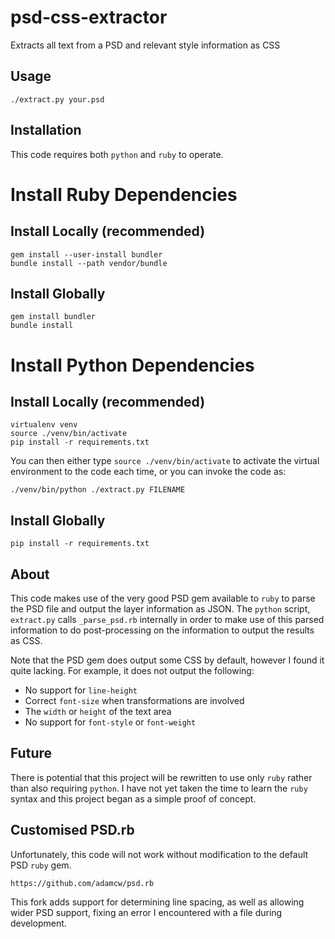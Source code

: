 # psd-css-extractor

Extracts all text from a PSD and relevant style information as CSS

## Usage

    ./extract.py your.psd

## Installation

This code requires both `python` and `ruby` to operate.

# Install Ruby Dependencies

## Install Locally (recommended)

    gem install --user-install bundler
    bundle install --path vendor/bundle

## Install Globally

    gem install bundler
    bundle install

# Install Python Dependencies

## Install Locally (recommended)

    virtualenv venv
    source ./venv/bin/activate
    pip install -r requirements.txt

You can then either type `source ./venv/bin/activate` to activate the virtual
environment to the code each time, or you can invoke the code as:

    ./venv/bin/python ./extract.py FILENAME

## Install Globally

    pip install -r requirements.txt

## About

This code makes use of the very good PSD gem available to `ruby` to parse the
PSD file and output the layer information as JSON. The `python` script,
`extract.py` calls `_parse_psd.rb` internally in order to make use of this
parsed information to do post-processing on the information to output the
results as CSS.

Note that the PSD gem does output some CSS by default, however I found it quite
lacking. For example, it does not output the following:

- No support for `line-height`
- Correct `font-size` when transformations are involved
- The `width` or `height` of the text area
- No support for `font-style` or `font-weight`

## Future

There is potential that this project will be rewritten to use only `ruby`
rather than also requiring `python`. I have not yet taken the time to learn the
`ruby` syntax and this project began as a simple proof of concept.

## Customised PSD.rb

Unfortunately, this code will not work without modification to the default PSD `ruby` gem.

    https://github.com/adamcw/psd.rb

This fork adds support for determining line spacing, as well as allowing wider
PSD support, fixing an error I encountered with a file during development.

